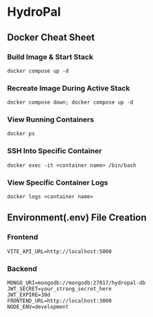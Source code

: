 # HydroPal
## Docker Cheat Sheet
### Build Image & Start Stack
```
docker compose up -d
```
### Recreate Image During Active Stack
```
docker compose down; docker compose up -d
```
### View Running Containers
```
docker ps
```
### SSH Into Specific Container
```
docker exec -it <container name> /bin/bash
```
### View Specific Container Logs
```
docker logs <container name>
```
## Environment(.env) File Creation
### Frontend
```
VITE_API_URL=http://localhost:5000
```
### Backend
```
MONGO_URI=mongodb://mongodb:27017/hydropal-db
JWT_SECRET=your_strong_secret_here
JWT_EXPIRE=30d
FRONTEND_URL=http://localhost:3000
NODE_ENV=development
```